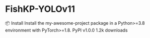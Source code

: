 # FishKP-YOLOv11
📦 Install
Install the my-awesome-project package in a Python>=3.8 environment with PyTorch>=1.8.
PyPI
v1.0.0
1.2k downloads
